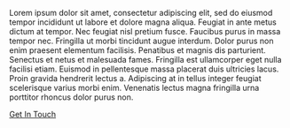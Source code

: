 Lorem ipsum dolor sit amet, consectetur adipiscing elit, sed do eiusmod tempor incididunt ut labore et dolore magna aliqua. Feugiat in ante metus dictum at tempor. Nec feugiat nisl pretium fusce. Faucibus purus in massa tempor nec. Fringilla ut morbi tincidunt augue interdum. Dolor purus non enim praesent elementum facilisis. Penatibus et magnis dis parturient. Senectus et netus et malesuada fames. Fringilla est ullamcorper eget nulla facilisi etiam. Euismod in pellentesque massa placerat duis ultricies lacus. Proin gravida hendrerit lectus a. Adipiscing at in tellus integer feugiat scelerisque varius morbi enim. Venenatis lectus magna fringilla urna porttitor rhoncus dolor purus non.

[Get In Touch](mailto:dev@bytecruncher.com)